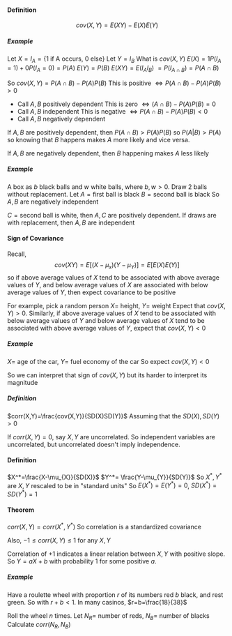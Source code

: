 
#### Definition
$$
cov(X,Y) = E(XY)-E(X)E(Y)
$$
##### Example
Let $X=I_{A} = \{1 \text{ if A occurs, 0 else}\}$
Let $Y=I_{B}$
What is $cov(X,Y)$
$E(X)=1P(I_{A}=1) + 0P(I_{A}=0)=P(A)$
$E(Y)=P(B)$
$E(XY)=E(I_{A}I_{B})$
$=P(I_{A\cap B})=P(A\cap B)$

So $cov(X,Y)=P(A\cap B)-P(A)P(B)$
This is positive $\iff P(A\cap B)-P(A)P(B) >0$
- Call $A,B$ positively dependent
This is zero $\iff(A\cap B)-P(A)P(B) =0$
- Call $A,B$ independent
This is negative $\iff P(A\cap B)-P(A)P(B) <0$
- Call $A,B$ negatively dependent

If $A,B$ are positively dependent, then $P(A\cap B)>P(A)P(B)$ so $P(A|B)>P(A)$ so knowing that $B$ happens makes $A$ more likely and vice versa.

If $A,B$ are negatively dependent, then $B$ happening makes $A$ less likely

##### Example
A box as $b$ black balls and $w$ white balls, where $b,w>0$. Draw 2 balls without replacement.
Let $A = \text{first ball is black}$ $B=\text{second ball is black}$
So $A,B$ are negatively independent

$C=\text{second ball is white}$, then $A,C$ are positively dependent.
If draws are with replacement, then $A,B$ are independent

#### Sign of Covariance
Recall,
$$
cov(XY)=E[(X-\mu_{x})(Y-\mu_{Y})]=E[E(X)E(Y)]
$$
so if above average values of $X$ tend to be associated with above average values of $Y$, and below average values of $X$ are associated with below average values of $Y$, then expect covariance to be positive

For example, pick a random person $X=$ height, $Y=$ weight
Expect that $cov(X,Y)>0$. Similarly, if above average values of $X$ tend to be associated with below average values of $Y$ and below average values of $X$ tend to be associated with above average values of $Y$, expect that $cov(X,Y)<0$
##### Example
$X=$ age of the car, $Y=$ fuel economy of the car
So expect $cov(X,Y)<0$

So we can interpret that sign of $cov(X,Y)$ but its harder to interpret its magnitude

##### Definition
$corr(X,Y)=\frac{cov(X,Y)}{SD(X)SD(Y)}$
Assuming that the $SD(X),SD(Y)>0$

If $corr(X,Y)=0$, say $X,Y$ are uncorrelated. So independent variables are uncorrelated, but uncorrelated doesn't imply independence.

#### Definition
$X^*=\frac{X-\mu_{X}}{SD(X)}$
$Y^*= \frac{Y-\mu_{Y}}{SD(Y)}$
So $X^*,Y^*$ are $X,Y$ rescaled to be in "standard units"
So $E(X^*)=E(Y^*)=0$, $SD(X^*)=SD(Y^*)=1$

#### Theorem
$corr(X,Y)=corr(X^*,Y^*)$
So correlation is a standardized covariance

Also, $-1\leq corr(X,Y) \leq 1$ for any $X,Y$

Correlation of $+1$ indicates a linear relation between $X,Y$ with positive slope.
So $Y=aX+b$ with probability $1$ for some positive $a$.

##### Example
Have a roulette wheel with proportion $r$ of its numbers red $b$ black, and rest green. 
So with $r+b<1$. In many casinos, $r=b=\frac{18}{38}$

Roll the wheel $n$ times. Let $N_{R}=$ number of reds, $N_{B}=$ number of blacks
Calculate $corr(N_{R},N_{B})$

